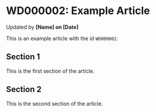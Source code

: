 # WD000002: Example Article 
Updated by **[Name] on [Date]**

This is an example article with the id `WD000002`.

## Section 1

This is the first section of the article.

## Section 2

This is the second section of the article.
